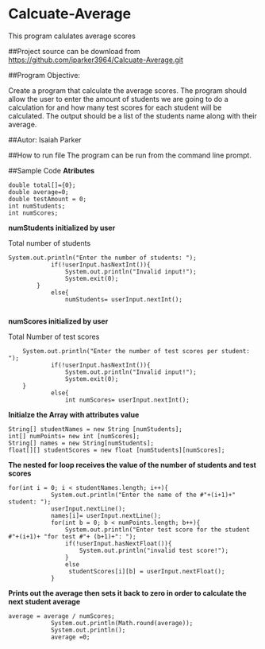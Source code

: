 # Calcuate-Average
This program calulates average scores

##Project source can be download from https://github.com/iparker3964/Calcuate-Average.git

##Program Objective:

 Create a program that calculate the average scores. The program should allow the user to enter the amount of students we are going
 to do a calculation for and how many test scores for each student will be calculated. The output should be a list of the students name
 along with their average.
 
##Autor: Isaiah Parker

##How to run file
The program can be run from the command line prompt. 

##Sample Code
**Atributes**
```
double total[]={0};
double average=0;	
double testAmount = 0;
int numStudents;
int numScores;
```
**numStudents initialized by user**

Total number of students

```
System.out.println("Enter the number of students: ");
			if(!userInput.hasNextInt()){
				System.out.println("Invalid input!");
				System.exit(0);
		}
			else{
				numStudents= userInput.nextInt();
			
```
**numScores initialized by user**

Total Number of test scores 
  
```
	System.out.println("Enter the number of test scores per student: ");
			if(!userInput.hasNextInt()){
				System.out.println("Invalid input!");
				System.exit(0);
	}
			else{
				int numScores= userInput.nextInt();
```

**Initialze the Array with attributes value**

```
String[] studentNames = new String [numStudents];
int[] numPoints= new int [numScores];
String[] names = new String[numStudents];
float[][] studentScores = new float [numStudents][numScores];
```
**The nested for loop receives the value of the number of students and test scores**

```
for(int i = 0; i < studentNames.length; i++){
			System.out.println("Enter the name of the #"+(i+1)+" student: ");
			userInput.nextLine();
			names[i]= userInput.nextLine();
			for(int b = 0; b < numPoints.length; b++){
				System.out.println("Enter test score for the student #"+(i+1)+ "for test #"+ (b+1)+": ");
				if(!userInput.hasNextFloat()){
					System.out.println("invalid test score!");
				}
				else
				 studentScores[i][b] = userInput.nextFloat();
			}
```
**Prints out the average then sets it back to zero in order to calculate the next student average**

```
average = average / numScores;
			System.out.println(Math.round(average));
			System.out.println();
			average =0;
```





